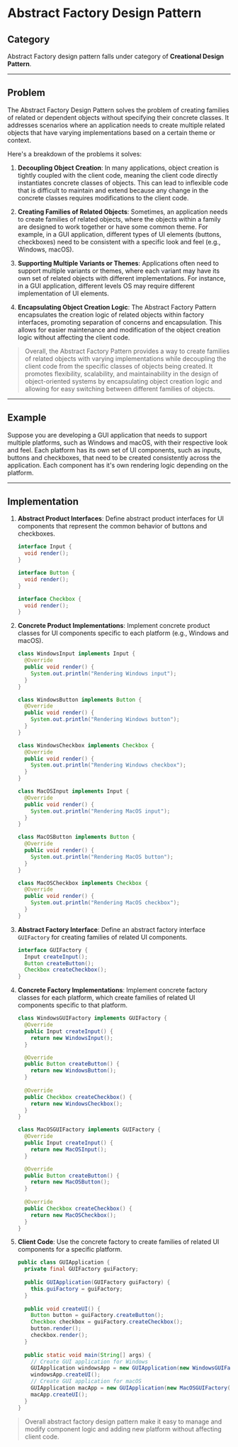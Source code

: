# Abstract Factory Design Pattern

## Category

Abstract Factory design pattern falls under category of **Creational Design Pattern**.

---

## Problem

The Abstract Factory Design Pattern solves the problem of creating families of related or dependent objects without specifying their concrete classes. It addresses scenarios where an application needs to create multiple related objects that have varying implementations based on a certain theme or context.

Here's a breakdown of the problems it solves:

1. **Decoupling Object Creation**: In many applications, object creation is tightly coupled with the client code, meaning the client code directly instantiates concrete classes of objects. This can lead to inflexible code that is difficult to maintain and extend because any change in the concrete classes requires modifications to the client code.

2. **Creating Families of Related Objects**: Sometimes, an application needs to create families of related objects, where the objects within a family are designed to work together or have some common theme. For example, in a GUI application, different types of UI elements (buttons, checkboxes) need to be consistent with a specific look and feel (e.g., Windows, macOS).

3. **Supporting Multiple Variants or Themes**: Applications often need to support multiple variants or themes, where each variant may have its own set of related objects with different implementations. For instance, in a GUI application, different levels OS may require different implementation of UI elements.

4. **Encapsulating Object Creation Logic**: The Abstract Factory Pattern encapsulates the creation logic of related objects within factory interfaces, promoting separation of concerns and encapsulation. This allows for easier maintenance and modification of the object creation logic without affecting the client code.

> Overall, the Abstract Factory Pattern provides a way to create families of related objects with varying implementations while decoupling the client code from the specific classes of objects being created. It promotes flexibility, scalability, and maintainability in the design of object-oriented systems by encapsulating object creation logic and allowing for easy switching between different families of objects.

---

## Example

Suppose you are developing a GUI application that needs to support multiple platforms, such as Windows and macOS, with their respective look and feel. Each platform has its own set of UI components, such as inputs, buttons and checkboxes, that need to be created consistently across the application. Each component has it's own rendering logic depending on the platform.

---

## Implementation

1. **Abstract Product Interfaces**: Define abstract product interfaces for UI components that represent the common behavior of buttons and checkboxes.

    ```java
    interface Input {
      void render();
    }
    
    interface Button {
      void render();
    }
    
    interface Checkbox {
      void render();
    }
    ```

2. **Concrete Product Implementations**: Implement concrete product classes for UI components specific to each platform (e.g., Windows and macOS).

    ```java
    class WindowsInput implements Input {
      @Override
      public void render() {
        System.out.println("Rendering Windows input");
      }
    }
   
    class WindowsButton implements Button {
      @Override
      public void render() {
        System.out.println("Rendering Windows button");
      }
    }
    
    class WindowsCheckbox implements Checkbox {
      @Override
      public void render() {
        System.out.println("Rendering Windows checkbox");
      }
    }
   
    class MacOSInput implements Input {
      @Override
      public void render() {
        System.out.println("Rendering MacOS input");
      }
    }
    
    class MacOSButton implements Button {
      @Override
      public void render() {
        System.out.println("Rendering MacOS button");
      }
    }
    
    class MacOSCheckbox implements Checkbox {
      @Override
      public void render() {
        System.out.println("Rendering MacOS checkbox");
      }
    }
    ```

3. **Abstract Factory Interface**: Define an abstract factory interface `GUIFactory` for creating families of related UI components.

    ```java
    interface GUIFactory {
      Input createInput();
      Button createButton();
      Checkbox createCheckbox();
    }
    ```

4. **Concrete Factory Implementations**: Implement concrete factory classes for each platform, which create families of related UI components specific to that platform.

    ```java
    class WindowsGUIFactory implements GUIFactory {
      @Override
      public Input createInput() {
        return new WindowsInput();
      }
   
      @Override
      public Button createButton() {
        return new WindowsButton();
      }
      
      @Override
      public Checkbox createCheckbox() {
        return new WindowsCheckbox();
      }
    }
    
    class MacOSGUIFactory implements GUIFactory {
      @Override
      public Input createInput() {
        return new MacOSInput();
      }
   
      @Override
      public Button createButton() {
        return new MacOSButton();
      }
      
      @Override
      public Checkbox createCheckbox() {
        return new MacOSCheckbox();
      }
    }
    ```

5. **Client Code**: Use the concrete factory to create families of related UI components for a specific platform.

    ```java
    public class GUIApplication {
      private final GUIFactory guiFactory;
      
      public GUIApplication(GUIFactory guiFactory) {
        this.guiFactory = guiFactory;
      }
      
      public void createUI() {
        Button button = guiFactory.createButton();
        Checkbox checkbox = guiFactory.createCheckbox();
        button.render();
        checkbox.render();
      }
      
      public static void main(String[] args) {
        // Create GUI application for Windows
        GUIApplication windowsApp = new GUIApplication(new WindowsGUIFactory());
        windowsApp.createUI();
        // Create GUI application for macOS
        GUIApplication macApp = new GUIApplication(new MacOSGUIFactory());
        macApp.createUI();
      }
    }
    ```

> Overall abstract factory design pattern make it easy to manage and modify component logic and adding new platform without affecting client code.
